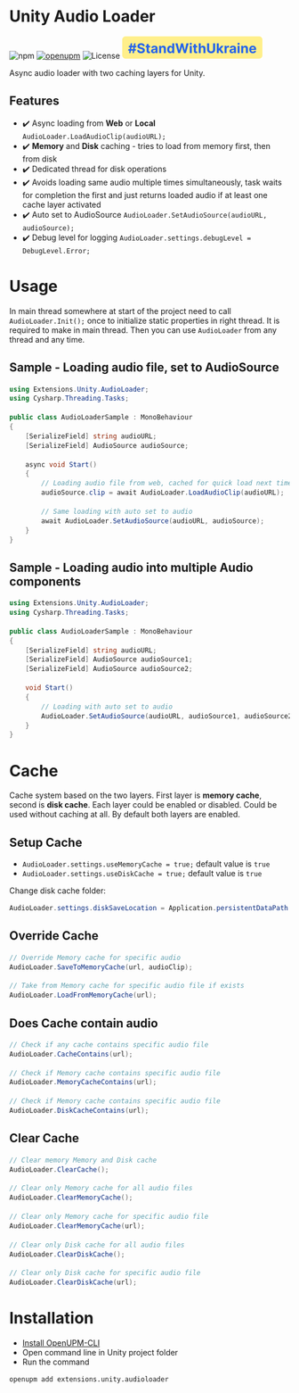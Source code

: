 # Unity Audio Loader

![npm](https://img.shields.io/npm/v/extensions.unity.audioloader) [![openupm](https://img.shields.io/npm/v/extensions.unity.audioloader?label=openupm&registry_uri=https://package.openupm.com)](https://openupm.com/packages/extensions.unity.audioloader/) ![License](https://img.shields.io/github/license/IvanMurzak/Unity-AudioLoader) [![Stand With Ukraine](https://raw.githubusercontent.com/vshymanskyy/StandWithUkraine/main/badges/StandWithUkraine.svg)](https://stand-with-ukraine.pp.ua)

Async audio loader with two caching layers for Unity.

## Features

- ✔️ Async loading from **Web** or **Local** `AudioLoader.LoadAudioClip(audioURL);`
- ✔️ **Memory** and **Disk** caching - tries to load from memory first, then from disk
- ✔️ Dedicated thread for disk operations
- ✔️ Avoids loading same audio multiple times simultaneously, task waits for completion the first and just returns loaded audio if at least one cache layer activated
- ✔️ Auto set to AudioSource `AudioLoader.SetAudioSource(audioURL, audioSource);`
- ✔️ Debug level for logging `AudioLoader.settings.debugLevel = DebugLevel.Error;`

# Usage

In main thread somewhere at start of the project need to call `AudioLoader.Init();` once to initialize static properties in right thread. It is required to make in main thread. Then you can use `AudioLoader` from any thread and any time.

## Sample - Loading audio file, set to AudioSource

``` C#
using Extensions.Unity.AudioLoader;
using Cysharp.Threading.Tasks;

public class AudioLoaderSample : MonoBehaviour
{
    [SerializeField] string audioURL;
    [SerializeField] AudioSource audioSource;

    async void Start()
    {
        // Loading audio file from web, cached for quick load next time
        audioSource.clip = await AudioLoader.LoadAudioClip(audioURL);

        // Same loading with auto set to audio
        await AudioLoader.SetAudioSource(audioURL, audioSource);
    }
}
```

## Sample - Loading audio into multiple Audio components

``` C#
using Extensions.Unity.AudioLoader;
using Cysharp.Threading.Tasks;

public class AudioLoaderSample : MonoBehaviour
{
    [SerializeField] string audioURL;
    [SerializeField] AudioSource audioSource1;
    [SerializeField] AudioSource audioSource2;

    void Start()
    {
        // Loading with auto set to audio
        AudioLoader.SetAudioSource(audioURL, audioSource1, audioSource2).Forget();
    }
}
```

# Cache

Cache system based on the two layers. First layer is **memory cache**, second is **disk cache**. Each layer could be enabled or disabled. Could be used without caching at all. By default both layers are enabled.

## Setup Cache

- `AudioLoader.settings.useMemoryCache = true;` default value is `true`
- `AudioLoader.settings.useDiskCache = true;` default value is `true`
  
Change disk cache folder:

``` C#
AudioLoader.settings.diskSaveLocation = Application.persistentDataPath + "/myCustomFolder";
```

## Override Cache

``` C#
// Override Memory cache for specific audio
AudioLoader.SaveToMemoryCache(url, audioClip);

// Take from Memory cache for specific audio file if exists
AudioLoader.LoadFromMemoryCache(url);
```

## Does Cache contain audio

``` C#
// Check if any cache contains specific audio file
AudioLoader.CacheContains(url);

// Check if Memory cache contains specific audio file
AudioLoader.MemoryCacheContains(url);

// Check if Memory cache contains specific audio file
AudioLoader.DiskCacheContains(url);
```

## Clear Cache

``` C#
// Clear memory Memory and Disk cache
AudioLoader.ClearCache();

// Clear only Memory cache for all audio files
AudioLoader.ClearMemoryCache();

// Clear only Memory cache for specific audio file
AudioLoader.ClearMemoryCache(url);

// Clear only Disk cache for all audio files
AudioLoader.ClearDiskCache();

// Clear only Disk cache for specific audio file
AudioLoader.ClearDiskCache(url);
```

# Installation

- [Install OpenUPM-CLI](https://github.com/openupm/openupm-cli#installation)
- Open command line in Unity project folder
- Run the command

``` CLI
openupm add extensions.unity.audioloader
```
